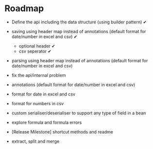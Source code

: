 # Roadmap

* Define the api including the data structure (using builder pattern)   ✔
* saving using header map instead of annotations (default format for date/number in excel and csv) ✔
  * optional header   ✔
  * csv seperator    ✔
* parsing using header map instead of annotations (default format for date/number in excel and csv)
* fix the api/internal problem
* annotations (default format for date/number in excel and csv)
* format for date in excel and csv
* format for numbers in csv
* custom serialiser/deserialiser to support any type of field in a bean
* explore formula and formula errors
* [Release Milestone] shortcut methods  and readme

* extract, split and merge